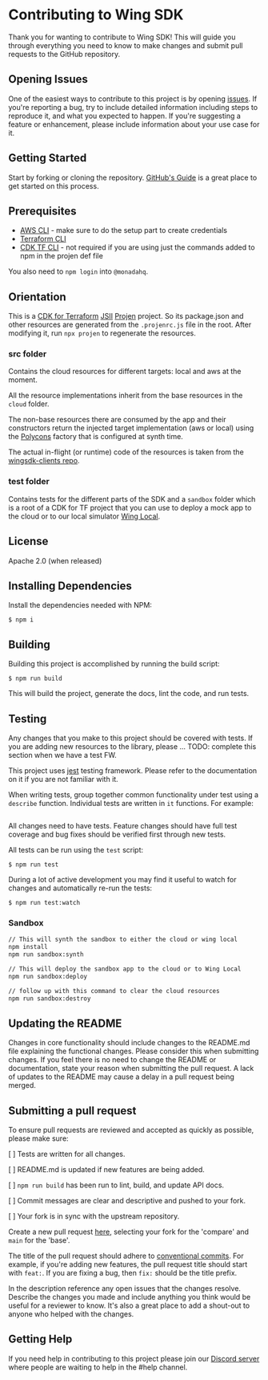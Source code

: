 # Contributing to Wing SDK

Thank you for wanting to contribute to Wing SDK! This will guide you through everything you need to know to make changes 
and submit pull requests to the GitHub repository.

## Opening Issues

One of the easiest ways to contribute to this project is by opening [issues](https://github.com/monadahq/wingsdk/issues/new).
If you're reporting a bug, try to include detailed information including steps to reproduce it, and what you expected to happen.
If you're suggesting a feature or enhancement, please include information about your use case for it.

## Getting Started

Start by forking or cloning the repository. [GitHub's Guide](https://docs.github.com/en/get-started/quickstart/contributing-to-projects)
is a great place to get started on this process.

## Prerequisites
- [AWS CLI](https://aws.amazon.com/cli/) - make sure to do the setup part to create credentials
- [Terraform CLI](https://learn.hashicorp.com/terraform/getting-started/install.html)
- [CDK TF CLI](https://learn.hashicorp.com/tutorials/terraform/cdktf-install?in=terraform/cdktf) - not required if you are using just the commands added to npm in the projen def file


You also need to `npm login` into `@monadahq`.

## Orientation
This is a [CDK for Terraform](https://www.terraform.io/cdktf) [JSII](https://github.com/aws/jsii) [Projen](https://github.com/projen/projen) project. So its package.json and other resources are generated from the `.projenrc.js` file in the root. After modifying it, run `npx projen` to regenerate the resources.

### src folder
Contains the cloud resources for different targets: local and aws at the moment.

All the resource implementations inherit from the base resources in the `cloud` folder.

The non-base resources there are consumed by the app and their constructors return the injected target implementation (aws or local) using the [Polycons](https://github.com/monadahq/polycons) factory that is configured at synth time.

The actual in-flight (or runtime) code of the resources is taken from the [wingsdk-clients repo](https://github.com/monadahq/wingsdk-clients).

### test folder
Contains tests for the different parts of the SDK and a `sandbox` folder which is a root of a CDK for TF project that you can use to deploy a mock app to the cloud or to our local simulator [Wing Local](https://github.com/monadahq/wing-local).

## License

Apache 2.0 (when released)

## Installing Dependencies

Install the dependencies needed with NPM:

```shell
$ npm i
```

## Building

Building this project is accomplished by running the build script:

```shell
$ npm run build
```

This will build the project, generate the docs, lint the code, and run tests.

## Testing

Any changes that you make to this project should be covered with tests. If you are adding new resources to the 
library, please ... TODO: complete this section when we have a test FW. <!-- TODO complete this section when we have a test FW--> 

This project uses [jest](https://jestjs.io/) testing framework. Please refer to the documentation on it if you are not 
familiar with it. 

When writing tests, group together common functionality under test using a `describe` function. Individual tests are 
written in `it` functions. For example:

```typescript

```

All changes need to have tests. Feature changes should have full test coverage and bug fixes should be verified first
through new tests. 

All tests can be run using the `test` script:

```shell
$ npm run test
```

During a lot of active development you may find it useful to watch for changes and automatically re-run the tests:

```shell
$ npm run test:watch
```

### Sandbox

```bash
// This will synth the sandbox to either the cloud or wing local
npm install
npm run sandbox:synth

// This will deploy the sandbox app to the cloud or to Wing Local
npm run sandbox:deploy 

// follow up with this command to clear the cloud resources
npm run sandbox:destroy 
```

## Updating the README

Changes in core functionality should include changes to the README.md file explaining the functional changes. Please 
consider this when submitting changes. If you feel there is no need to change the README or documentation,
state your reason when submitting the pull request. A lack of updates to the README may cause a delay in a pull request 
being merged.

## Submitting a pull request

To ensure pull requests are reviewed and accepted as quickly as possible, please make sure:

[ ] Tests are written for all changes.

[ ] README.md is updated if new features are being added.

[ ] `npm run build` has been run to lint, build, and update API docs.

[ ] Commit messages are clear and descriptive and pushed to your fork.

[ ] Your fork is in sync with the upstream repository.

Create a new pull request [here](https://github.com/monadahq/wingsdk/compare), selecting your fork for the 'compare' 
and `main` for the 'base'. 

The title of the pull request should adhere to [conventional commits](https://www.conventionalcommits.org). For example, 
if you're adding new features, the pull request title should start with `feat:`. If you are fixing a bug, then `fix:` 
should be the title prefix.

In the description reference any open issues that the changes resolve. Describe the changes you made and include anything
you think would be useful for a reviewer to know. It's also a great place to add a shout-out to anyone who helped with the 
changes.

## Getting Help

If you need help in contributing to this project please join our [Discord server](https://discord.gg/7wrggS3dZU) where 
people are waiting to help in the #help channel.
